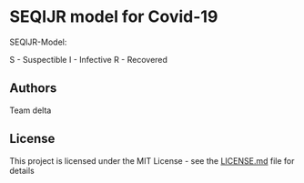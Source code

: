 # SEQIJR model for Covid-19

SEQIJR-Model:

 S - Suspectible
 I - Infective
 R - Recovered

## Authors

Team delta

## License

This project is licensed under the MIT License - see the [LICENSE.md](LICENSE.md) file for details
